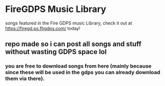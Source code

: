 # FireGDPS Music Library
songs featured in the Fire GDPS music Library, check it out at https://firegd.ps.fhgdps.com/ today!

## repo made so i can post all songs and stuff without wasting GDPS space lol
### you are free to download songs from here (mainly because since these will be used in the gdps you can already download them via there).
